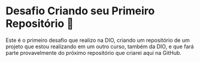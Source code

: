 # Desafio Criando seu Primeiro Repositório 🥇

Este é o primeiro desafio que realizo na DIO, criando um repositório de um projeto que estou realizando em um outro curso, também da DIO, e que fará parte provavelmente do próximo repositório que criarei aqui na GitHub.

